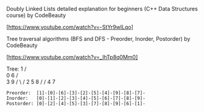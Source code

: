 Doubly Linked Lists detailed explanation for beginners (C++ Data Structures course) by CodeBeauty

[https://www.youtube.com/watch?v=-StYr9wILqo]

Tree traversal algorithms (BFS and DFS - Preorder, Inorder, Postorder) by CodeBeauty

[https://www.youtube.com/watch?v=_IhTp8q0Mm0]

Tree:
        1
      /   \
    0       6
          /   \
        3       9
       / \     /
      2   5   8
         /   /
        4   7

    Preorder:  [1]-[0]-[6]-[3]-[2]-[5]-[4]-[9]-[8]-[7]-
    Inorder:   [0]-[1]-[2]-[3]-[4]-[5]-[6]-[7]-[8]-[9]-
    Postorder: [0]-[2]-[4]-[5]-[3]-[7]-[8]-[9]-[6]-[1]-

